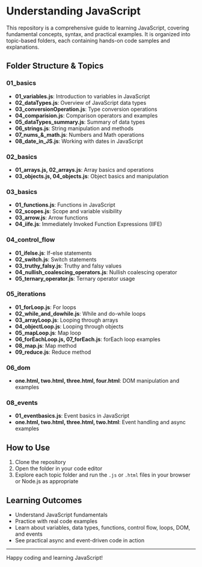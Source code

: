 # Understanding JavaScript

This repository is a comprehensive guide to learning JavaScript, covering fundamental concepts, syntax, and practical examples. It is organized into topic-based folders, each containing hands-on code samples and explanations.

## Folder Structure & Topics

### 01_basics

- **01_variables.js**: Introduction to variables in JavaScript
- **02_dataTypes.js**: Overview of JavaScript data types
- **03_conversionOperation.js**: Type conversion operations
- **04_comparision.js**: Comparison operators and examples
- **05_dataTypes_summary.js**: Summary of data types
- **06_strings.js**: String manipulation and methods
- **07_nums_&_math.js**: Numbers and Math operations
- **08_date_in_JS.js**: Working with dates in JavaScript

### 02_basics

- **01_arrays.js, 02_arrays.js**: Array basics and operations
- **03_objects.js, 04_objects.js**: Object basics and manipulation

### 03_basics

- **01_functions.js**: Functions in JavaScript
- **02_scopes.js**: Scope and variable visibility
- **03_arrow.js**: Arrow functions
- **04_iife.js**: Immediately Invoked Function Expressions (IIFE)

### 04_control_flow

- **01_ifelse.js**: If-else statements
- **02_switch.js**: Switch statements
- **03_truthy_falsy.js**: Truthy and falsy values
- **04_nullish_coalescing_operators.js**: Nullish coalescing operator
- **05_ternary_operator.js**: Ternary operator usage

### 05_iterations

- **01_forLoop.js**: For loops
- **02_while_and_dowhile.js**: While and do-while loops
- **03_arrayLoop.js**: Looping through arrays
- **04_objectLoop.js**: Looping through objects
- **05_mapLoop.js**: Map loop
- **06_forEachLoop.js, 07_forEach.js**: forEach loop examples
- **08_map.js**: Map method
- **09_reduce.js**: Reduce method

### 06_dom

- **one.html, two.html, three.html, four.html**: DOM manipulation and examples

### 08_events

- **01_eventbasics.js**: Event basics in JavaScript
- **one.html, two.html, three.html, two.html**: Event handling and async examples

## How to Use

1. Clone the repository
2. Open the folder in your code editor
3. Explore each topic folder and run the `.js` or `.html` files in your browser or Node.js as appropriate

## Learning Outcomes

- Understand JavaScript fundamentals
- Practice with real code examples
- Learn about variables, data types, functions, control flow, loops, DOM, and events
- See practical async and event-driven code in action
---
Happy coding and learning JavaScript!
